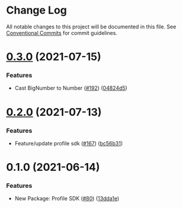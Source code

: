 # Change Log

All notable changes to this project will be documented in this file.
See [Conventional Commits](https://conventionalcommits.org) for commit guidelines.

# [0.3.0](https://github.com/miuramenswap/miuramen-toolkit/tree/master/packages/miuramen-profile-sdk/compare/@miuramenswap/profile-sdk@0.2.0...@miuramenswap/profile-sdk@0.3.0) (2021-07-15)


### Features

* Cast BigNumber to Number ([#192](https://github.com/miuramenswap/miuramen-toolkit/tree/master/packages/miuramen-profile-sdk/issues/192)) ([04824d5](https://github.com/miuramenswap/miuramen-toolkit/tree/master/packages/miuramen-profile-sdk/commit/04824d55691ef226ebefaebb9dff21151ffc5cea))





# [0.2.0](https://github.com/miuramenswap/miuramen-toolkit/tree/master/packages/miuramen-profile-sdk/compare/@miuramenswap/profile-sdk@0.1.0...@miuramenswap/profile-sdk@0.2.0) (2021-07-13)


### Features

* Feature/update profile sdk ([#167](https://github.com/miuramenswap/miuramen-toolkit/tree/master/packages/miuramen-profile-sdk/issues/167)) ([bc56b31](https://github.com/miuramenswap/miuramen-toolkit/tree/master/packages/miuramen-profile-sdk/commit/bc56b31f5dcf4ce63eec15cc0b275cf41539ebb4))





# 0.1.0 (2021-06-14)


### Features

* New Package: Profile SDK ([#80](https://github.com/miuramenswap/miuramen-toolkit/tree/master/packages/miuramen-profile-sdk/issues/80)) ([13dda1e](https://github.com/miuramenswap/miuramen-toolkit/tree/master/packages/miuramen-profile-sdk/commit/13dda1e43c6528dd7a1812c8a860f6f242148062))
